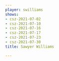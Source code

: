 ```yaml
---
player: swilliams
shows:
- csz-2021-07-02
- csz-2021-07-10
- csz-2021-07-16
- csz-2021-07-17
- csz-2021-07-23
- csz-2021-07-30
title: Sawyer Williams

---
```

